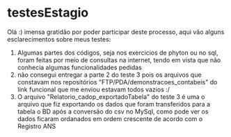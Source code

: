# testesEstagio

Olá :) imensa gratidão por poder participar deste processo, aqui vão alguns esclarecimentos sobre meus testes:

1. Algumas partes dos códigos, seja nos exercicios de phyton ou no sql, foram feitas por meio de consultas na internet, tendo em vista que não conhecia algumas funcionalidades pedidas
2. não consegui entregar a parte 2 do teste 3 pois os arquivos que constavam nos repositórios "FTP/PDA/demonstracoes_contabeis" do link funcional que me enviou estavam todos vazios :/
3. O arquivo "Relatorio_cadop_exportadoTabela" do teste 3 é uma o arquivo que fiz exportando os dados que foram transferidos para a tabela o BD após a conversão do csv no MySql, como pode ver os dados ficaram ordanados em ordem crescente de acordo com o Registro ANS
